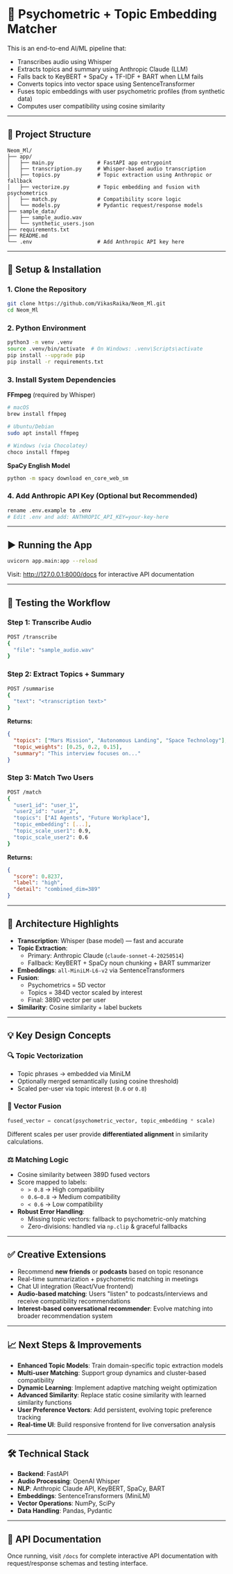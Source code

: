 # 🧠 Psychometric + Topic Embedding Matcher

This is an end-to-end AI/ML pipeline that:

- Transcribes audio using Whisper
- Extracts topics and summary using Anthropic Claude (LLM)
- Falls back to KeyBERT + SpaCy + TF-IDF + BART when LLM fails
- Converts topics into vector space using SentenceTransformer
- Fuses topic embeddings with user psychometric profiles (from synthetic data)
- Computes user compatibility using cosine similarity

---

## 📁 Project Structure

```
Neom_Ml/
├── app/
│   ├── main.py              # FastAPI app entrypoint
│   ├── transcription.py     # Whisper-based audio transcription
│   ├── topics.py            # Topic extraction using Anthropic or fallback
│   ├── vectorize.py         # Topic embedding and fusion with psychometrics
│   ├── match.py             # Compatibility score logic
│   └── models.py            # Pydantic request/response models
├── sample_data/
│   ├── sample_audio.wav
│   └── synthetic_users.json
├── requirements.txt
├── README.md
└── .env                     # Add Anthropic API key here
```

---

## 🚀 Setup & Installation

### 1. Clone the Repository

```bash
git clone https://github.com/VikasRaika/Neom_Ml.git
cd Neom_Ml
```

### 2. Python Environment

```bash
python3 -m venv .venv
source .venv/bin/activate  # On Windows: .venv\Scripts\activate
pip install --upgrade pip
pip install -r requirements.txt
```

### 3. Install System Dependencies

**FFmpeg** (required by Whisper)

```bash
# macOS
brew install ffmpeg

# Ubuntu/Debian
sudo apt install ffmpeg

# Windows (via Chocolatey)
choco install ffmpeg
```

**SpaCy English Model**

```bash
python -m spacy download en_core_web_sm
```

### 4. Add Anthropic API Key (Optional but Recommended)

```bash
rename .env.example to .env
# Edit .env and add: ANTHROPIC_API_KEY=your-key-here
```

---

## ▶️ Running the App

```bash
uvicorn app.main:app --reload
```

Visit: http://127.0.0.1:8000/docs for interactive API documentation

---

## 🧪 Testing the Workflow

### Step 1: Transcribe Audio

```bash
POST /transcribe
{
  "file": "sample_audio.wav"
}
```

### Step 2: Extract Topics + Summary

```bash
POST /summarise
{
  "text": "<transcription text>"
}
```

**Returns:**
```json
{
  "topics": ["Mars Mission", "Autonomous Landing", "Space Technology"],
  "topic_weights": [0.25, 0.2, 0.15],
  "summary": "This interview focuses on..."
}
```

### Step 3: Match Two Users

```bash
POST /match
{
  "user1_id": "user_1",
  "user2_id": "user_2",
  "topics": ["AI Agents", "Future Workplace"],
  "topic_embedding": [...],
  "topic_scale_user1": 0.9,
  "topic_scale_user2": 0.6
}
```

**Returns:**
```json
{
  "score": 0.8237,
  "label": "high",
  "detail": "combined_dim=389"
}
```

---

## 🧠 Architecture Highlights

- **Transcription**: Whisper (base model) — fast and accurate
- **Topic Extraction**:
  - Primary: Anthropic Claude (`claude-sonnet-4-20250514`)
  - Fallback: KeyBERT + SpaCy noun chunking + BART summarizer
- **Embeddings**: `all-MiniLM-L6-v2` via SentenceTransformers
- **Fusion**:
  - Psychometrics = 5D vector
  - Topics = 384D vector scaled by interest
  - Final: 389D vector per user
- **Similarity**: Cosine similarity + label buckets

---

## 💡 Key Design Concepts

### 🔍 Topic Vectorization
- Topic phrases → embedded via MiniLM
- Optionally merged semantically (using cosine threshold)
- Scaled per-user via topic interest (`0.6` or `0.8`)

### 🔗 Vector Fusion

```python
fused_vector = concat(psychometric_vector, topic_embedding * scale)
```

Different scales per user provide **differentiated alignment** in similarity calculations.

### ⚖️ Matching Logic
- Cosine similarity between 389D fused vectors
- Score mapped to labels:
  - `> 0.8` → High compatibility
  - `0.6–0.8` → Medium compatibility
  - `< 0.6` → Low compatibility
- **Robust Error Handling**:
  - Missing topic vectors: fallback to psychometric-only matching
  - Zero-divisions: handled via `np.clip` & graceful fallbacks

---

## ✅ Creative Extensions

- Recommend **new friends** or **podcasts** based on topic resonance
- Real-time summarization + psychometric matching in meetings
- Chat UI integration (React/Vue frontend)
- **Audio-based matching**: Users "listen" to podcasts/interviews and receive compatibility recommendations
- **Interest-based conversational recommender**: Evolve matching into broader recommendation system

---

## 📈 Next Steps & Improvements

- **Enhanced Topic Models**: Train domain-specific topic extraction models
- **Multi-user Matching**: Support group dynamics and cluster-based compatibility
- **Dynamic Learning**: Implement adaptive matching weight optimization
- **Advanced Similarity**: Replace static cosine similarity with learned similarity functions
- **User Preference Vectors**: Add persistent, evolving topic preference tracking
- **Real-time UI**: Build responsive frontend for live conversation analysis

---

## 🛠️ Technical Stack

- **Backend**: FastAPI
- **Audio Processing**: OpenAI Whisper
- **NLP**: Anthropic Claude API, KeyBERT, SpaCy, BART
- **Embeddings**: SentenceTransformers (MiniLM)
- **Vector Operations**: NumPy, SciPy
- **Data Handling**: Pandas, Pydantic

---

## 📝 API Documentation

Once running, visit `/docs` for complete interactive API documentation with request/response schemas and testing interface.




